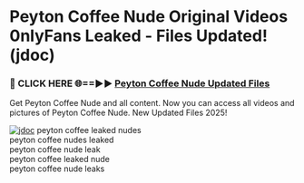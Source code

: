 # Peyton Coffee Nude Original Videos 0nlyFans Leaked - Files Updated! (jdoc)

<h3>🔴 CLICK HERE 🌐==►► <a href="https://tinyurl.com/5h6xmrr3" rel="nofollow">Peyton Coffee Nude Updated Files</a></h3>

Get Peyton Coffee Nude and all content. Now you can access all videos and pictures of Peyton Coffee Nude. New Updated Files 2025!

[![jdoc](https://i.imgur.com/KVD873Z.gif)](https://tinyurl.com/5h6xmrr3)
peyton coffee leaked nudes<br>
peyton coffee nudes leaked<br>
peyton coffee nude leak<br>
peyton coffee leaked nude<br>
peyton coffee nude leaks